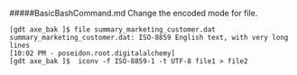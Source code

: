 #####BasicBashCommand.md
Change the encoded mode for file.
```
[gdt axe_bak ]$ file summary_marketing_customer.dat 
summary_marketing_customer.dat: ISO-8859 English text, with very long lines
[10:02 PM - poseidon.root.digitalalchemy]
[gdt axe_bak ]$  iconv -f ISO-8859-1 -t UTF-8 file1 > file2
```
